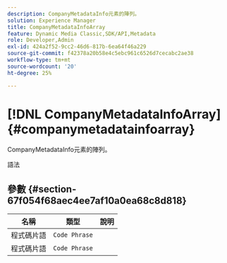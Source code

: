 ```yaml
---
description: CompanyMetadataInfo元素的陣列。
solution: Experience Manager
title: CompanyMetadataInfoArray
feature: Dynamic Media Classic,SDK/API,Metadata
role: Developer,Admin
exl-id: 424a2f52-9cc2-46d6-817b-6ea64f46a229
source-git-commit: f42378a20b58e4c5ebc961c6526d7cecabc2ae38
workflow-type: tm+mt
source-wordcount: '20'
ht-degree: 25%

---
```


# [!DNL CompanyMetadataInfoArray]{#companymetadatainfoarray}

CompanyMetadataInfo元素的陣列。

語法

## 參數 {#section-67f054f68aec4ee7af10a0ea68c8d818}

| 名稱 | 類型 | 說明 |
|---|---|---|
| 程式碼片語 | `Code Phrase` |  |
| 程式碼片語 | `Code Phrase` |  |
